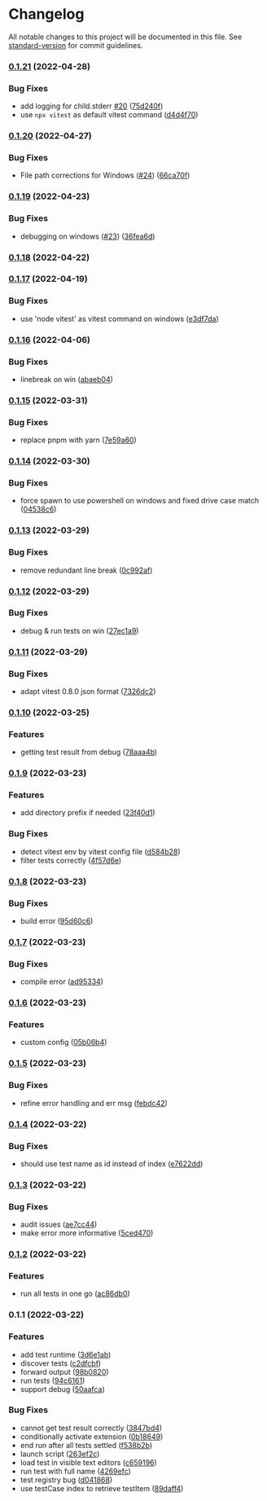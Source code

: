 # Changelog

All notable changes to this project will be documented in this file. See [standard-version](https://github.com/conventional-changelog/standard-version) for commit guidelines.

### [0.1.21](https://github.com/zxch3n/vitest-explorer/compare/v0.1.20...v0.1.21) (2022-04-28)


### Bug Fixes

* add logging for child.stderr [#20](https://github.com/zxch3n/vitest-explorer/issues/20) ([75d240f](https://github.com/zxch3n/vitest-explorer/commit/75d240f90a9853b82b04c3f50e691da9cd5875de))
* use `npx vitest` as default vitest command ([d4d4f70](https://github.com/zxch3n/vitest-explorer/commit/d4d4f70ac97657948daad4af0d4e119cf5220d0d))

### [0.1.20](https://github.com/zxch3n/vitest-explorer/compare/v0.1.19...v0.1.20) (2022-04-27)


### Bug Fixes

* File path corrections for Windows ([#24](https://github.com/zxch3n/vitest-explorer/issues/24)) ([66ca70f](https://github.com/zxch3n/vitest-explorer/commit/66ca70f3894a61a5c2759e78f0ba552f6cebdea7))

### [0.1.19](https://github.com/zxch3n/vitest-explorer/compare/v0.1.18...v0.1.19) (2022-04-23)


### Bug Fixes

* debugging on windows ([#23](https://github.com/zxch3n/vitest-explorer/issues/23)) ([36fea6d](https://github.com/zxch3n/vitest-explorer/commit/36fea6d63dc43989bee945faa6840186f648fe05))

### [0.1.18](https://github.com/zxch3n/vitest-explorer/compare/v0.1.17...v0.1.18) (2022-04-22)

### [0.1.17](https://github.com/zxch3n/vitest-explorer/compare/v0.1.16...v0.1.17) (2022-04-19)


### Bug Fixes

* use 'node vitest' as vitest command on windows ([e3df7da](https://github.com/zxch3n/vitest-explorer/commit/e3df7dac2dfef6d9c75e79426b1d177ca6479511))

### [0.1.16](https://github.com/zxch3n/vitest-explorer/compare/v0.1.15...v0.1.16) (2022-04-06)


### Bug Fixes

* linebreak on win ([abaeb04](https://github.com/zxch3n/vitest-explorer/commit/abaeb049fc2ebede7e293c9502dcde2127f53f28))

### [0.1.15](https://github.com/zxch3n/vitest-explorer/compare/v0.1.14...v0.1.15) (2022-03-31)


### Bug Fixes

* replace pnpm with yarn ([7e59a60](https://github.com/zxch3n/vitest-explorer/commit/7e59a602b77baad7d0d00369667c27bd5487f76f))

### [0.1.14](https://github.com/zxch3n/vitest-explorer/compare/v1.0.1...v0.1.14) (2022-03-30)


### Bug Fixes

* force spawn to use powershell on windows and fixed drive case match ([04538c6](https://github.com/zxch3n/vitest-explorer/commit/04538c69c86ba702d40e0861dc283bcaa0f55cc8))

### [0.1.13](https://github.com/zxch3n/vitest-explorer/compare/v0.1.12...v0.1.13) (2022-03-29)


### Bug Fixes

* remove redundant line break ([0c992af](https://github.com/zxch3n/vitest-explorer/commit/0c992af3adb8f238664225cf616c1aa97fce85b7))

### [0.1.12](https://github.com/zxch3n/vitest-explorer/compare/v0.1.11...v0.1.12) (2022-03-29)


### Bug Fixes

* debug & run tests on win ([27ec1a9](https://github.com/zxch3n/vitest-explorer/commit/27ec1a95e5b336b362c6f20721eac2b2fa1979c9))

### [0.1.11](https://github.com/zxch3n/vitest-explorer/compare/v0.1.10...v0.1.11) (2022-03-29)


### Bug Fixes

* adapt vitest 0.8.0 json format ([7326dc2](https://github.com/zxch3n/vitest-explorer/commit/7326dc2c04b78edc8c5c82b8473dfdc360d2da03))

### [0.1.10](https://github.com/zxch3n/vitest-explorer/compare/v0.1.9...v0.1.10) (2022-03-25)


### Features

* getting test result from debug ([78aaa4b](https://github.com/zxch3n/vitest-explorer/commit/78aaa4b689ddce3edf6700a20a22c1892a61e838))

### [0.1.9](https://github.com/zxch3n/vitest-explorer/compare/v0.1.8...v0.1.9) (2022-03-23)


### Features

* add directory prefix if needed ([23f40d1](https://github.com/zxch3n/vitest-explorer/commit/23f40d16408e0c82fed909bfc470aae32aa30681))


### Bug Fixes

* detect vitest env by vitest config file ([d584b28](https://github.com/zxch3n/vitest-explorer/commit/d584b28b4a976a169dd04463ae96f4500b3dc077))
* filter tests correctly ([4f57d6e](https://github.com/zxch3n/vitest-explorer/commit/4f57d6e21c70a2fc6501989c31642e689a9486f4))

### [0.1.8](https://github.com/zxch3n/vitest-explorer/compare/v0.1.7...v0.1.8) (2022-03-23)


### Bug Fixes

* build error ([95d60c6](https://github.com/zxch3n/vitest-explorer/commit/95d60c69ccf1c5568c5fd164856a6ec04be7f894))

### [0.1.7](https://github.com/zxch3n/vitest-explorer/compare/v0.1.6...v0.1.7) (2022-03-23)


### Bug Fixes

* compile error ([ad95334](https://github.com/zxch3n/vitest-explorer/commit/ad953342b2c089a0ef7be66290ba04fe9006f587))

### [0.1.6](https://github.com/zxch3n/vitest-explorer/compare/v0.1.5...v0.1.6) (2022-03-23)


### Features

* custom config ([05b06b4](https://github.com/zxch3n/vitest-explorer/commit/05b06b49ef3dea401bb5e4be1ab508051dc36b5e))

### [0.1.5](https://github.com/zxch3n/vitest-explorer/compare/v0.1.4...v0.1.5) (2022-03-23)


### Bug Fixes

* refine error handling and err msg ([febdc42](https://github.com/zxch3n/vitest-explorer/commit/febdc42caf10617cf2da52a7b46414f620144474))

### [0.1.4](https://github.com/zxch3n/vitest-explorer/compare/v0.1.3...v0.1.4) (2022-03-22)


### Bug Fixes

* should use test name as id instead of index ([e7622dd](https://github.com/zxch3n/vitest-explorer/commit/e7622dd3eced06eb538940c390a15a75816114b5))

### [0.1.3](https://github.com/zxch3n/vitest-explorer/compare/v0.1.2...v0.1.3) (2022-03-22)


### Bug Fixes

* audit issues ([ae7cc44](https://github.com/zxch3n/vitest-explorer/commit/ae7cc4461f05ea5f29e279613aafc7f5635b4789))
* make error more informative ([5ced470](https://github.com/zxch3n/vitest-explorer/commit/5ced4707f6011637430e4b9320e6951cd2615582))

### [0.1.2](https://github.com/zxch3n/vitest-explorer/compare/v0.1.1...v0.1.2) (2022-03-22)


### Features

* run all tests in one go ([ac86db0](https://github.com/zxch3n/vitest-explorer/commit/ac86db09bc1b0f285d1000dfa3b12eee308f2146))

### 0.1.1 (2022-03-22)


### Features

* add test runtime ([3d6e1ab](https://github.com/zxch3n/vitest-explorer/commit/3d6e1ab1d96c7182f788355236e1bb953dd2e344))
* discover tests ([c2dfcbf](https://github.com/zxch3n/vitest-explorer/commit/c2dfcbf5ccab5dd7e6aeb2003564e4046730ed44))
* forward output ([98b0820](https://github.com/zxch3n/vitest-explorer/commit/98b082034366fe261daf1f88c067153e02340727))
* run tests ([94c6161](https://github.com/zxch3n/vitest-explorer/commit/94c616131c50662998e194a155633576075499c5))
* support debug ([50aafca](https://github.com/zxch3n/vitest-explorer/commit/50aafca9eda32aad5d058cf947f9e48d1ab1c57a))


### Bug Fixes

* cannot get test result correctly ([3847bd4](https://github.com/zxch3n/vitest-explorer/commit/3847bd4f49e14d011a4e7a6679c69cc4e2b03441))
* conditionally activate extension ([0b18649](https://github.com/zxch3n/vitest-explorer/commit/0b186491372aec38e1e6f9df2495bf98373aa81e))
* end run after all tests settled ([f538b2b](https://github.com/zxch3n/vitest-explorer/commit/f538b2b2900313bd372708302f61c87a90adc8fc))
* launch script ([263ef2c](https://github.com/zxch3n/vitest-explorer/commit/263ef2caaf4d59487f89aad53669364307cb90ae))
* load test in visible text editors ([c659196](https://github.com/zxch3n/vitest-explorer/commit/c659196e4f1b6ba04893196eafc924adca3f8bf3))
* run test with full name ([4269efc](https://github.com/zxch3n/vitest-explorer/commit/4269efc2efd8ee35d4ea7a89b47a41dffd92611b))
* test registry bug ([d041868](https://github.com/zxch3n/vitest-explorer/commit/d041868550c42ae2c65a9e4577d0c7875a51b4d0))
* use testCase index to retrieve testItem ([89daff4](https://github.com/zxch3n/vitest-explorer/commit/89daff47638091f035a4a455d388b224a8a3d22a))
